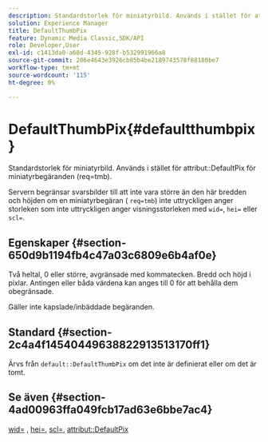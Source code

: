 ```yaml
---
description: Standardstorlek för miniatyrbild. Används i stället för attributet DefaultPix för begäranden om miniatyrbilder (req=tmb).
solution: Experience Manager
title: DefaultThumbPix
feature: Dynamic Media Classic,SDK/API
role: Developer,User
exl-id: c1413da0-a68d-4345-928f-b532991966a8
source-git-commit: 206e4643e3926cb85b4be2189743578f88180be7
workflow-type: tm+mt
source-wordcount: '115'
ht-degree: 0%

---
```


# DefaultThumbPix{#defaultthumbpix}

Standardstorlek för miniatyrbild. Används i stället för attribut::DefaultPix för miniatyrbegäranden (req=tmb).

Servern begränsar svarsbilder till att inte vara större än den här bredden och höjden om en miniatyrbegäran ( `req=tmb`) inte uttryckligen anger storleken som inte uttryckligen anger visningsstorleken med `wid=`, `hei=` eller `scl=`.

## Egenskaper {#section-650d9b1194fb4c47a03c6809e6b4af0e}

Två heltal, 0 eller större, avgränsade med kommatecken. Bredd och höjd i pixlar. Antingen eller båda värdena kan anges till 0 för att behålla dem obegränsade.

Gäller inte kapslade/inbäddade begäranden.

## Standard {#section-2c4a4f14540449638822913513170ff1}

Ärvs från `default::DefaultThumbPix` om det inte är definierat eller om det är tomt.

## Se även {#section-4ad00963ffa049fcb17ad63e6bbe7ac4}

[wid=](../../../../../is-api/http-ref/image-serving-api-ref/c-http-protocol-reference/c-command-reference/r-is-http-wid.md#reference-bfeadcb67bf4485f851eb21345527e47) ,  [hei=](../../../../../is-api/http-ref/image-serving-api-ref/c-http-protocol-reference/c-command-reference/r-is-http-hei.md#reference-6d6f556ccc0e4b98a815e8a5c1944a96),  [scl=](../../../../../is-api/http-ref/image-serving-api-ref/c-http-protocol-reference/c-command-reference/r-scl.md#reference-b2a74e493d0d407e98fe350551ba3fcc),  [attribut::DefaultPix](../../../../../is-api/image-catalog/image-serving-api-ref/c-image-catalog-reference/c-attributes-reference/r-defaultpix.md#reference-996b2c22b30f4fd9b970c84063306df1)
